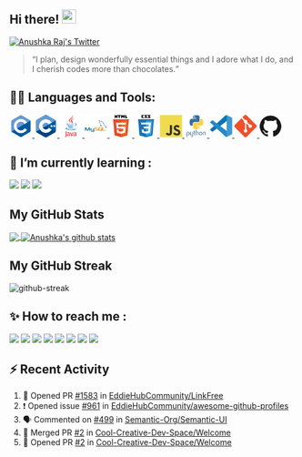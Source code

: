 ## Hi there! <img src="https://media.giphy.com/media/hvRJCLFzcasrR4ia7z/giphy.gif" width="25" height="25">
<p align="left">
<a href="https://twitter.com/AnushCodergirl" target="blank"><img src="https://img.shields.io/twitter/follow/AnushCodergirl?logo=twitter&style=for-the-badge" alt="Anushka Raj's Twitter" /></a>
</p>

<blockquote><q>I plan, design wonderfully essential things and I adore what I do, and I cherish codes more than chocolates.</q></blockquote>


## 👩‍💻  Languages and Tools:
<p align="left"> 
  <a href="https://www.cprogramming.com/" target="_blank" rel="noreferrer"> 
    <img src="https://raw.githubusercontent.com/devicons/devicon/master/icons/c/c-original.svg" alt="c" width="40" height="40"/>
  </a> 
  <a href="https://www.w3schools.com/cpp/" target="_blank" rel="noreferrer"> 
    <img src="https://raw.githubusercontent.com/devicons/devicon/master/icons/cplusplus/cplusplus-original.svg" alt="cplusplus" width="40" height="40"/> 
  </a> 
  <a href="https://www.java.com/en/" target="_blank" rel="noreferrer"> 
    <img src="https://raw.githubusercontent.com/devicons/devicon/master/icons/java/java-original-wordmark.svg" alt="java" width="40" height="40"/>
  </a> 
  <a href="https://www.mysql.com/" target="_blank" rel="noreferrer"> 
    <img src="https://raw.githubusercontent.com/devicons/devicon/master/icons/mysql/mysql-original-wordmark.svg" alt="mysql" width="40" height="40"/>
  </a> 
   <a href="https://www.w3.org/html/" target="_blank" rel="noreferrer"> 
     <img src="https://raw.githubusercontent.com/devicons/devicon/master/icons/html5/html5-original-wordmark.svg" alt="html5" width="40" height="40"/> </a>
  <a href="https://www.w3schools.com/css/" target="_blank" rel="noreferrer"> 
    <img src="https://raw.githubusercontent.com/devicons/devicon/master/icons/css3/css3-original-wordmark.svg" alt="css3" width="40" height="40"/> 
  </a> 
  <a href="https://www.javascript.com/" target="_blank" rel="noreferrer"> 
    <img src="https://raw.githubusercontent.com/devicons/devicon/master/icons/javascript/javascript-original.svg" alt="js" width="40" height="40"/>
  </a> 
  <a href="https://www.python.org/" target="_blank" rel="noreferrer"> 
    <img src="https://raw.githubusercontent.com/devicons/devicon/master/icons/python/python-original-wordmark.svg" alt="python" width="40" height="40"/>
  </a> 
  <a href="https://code.visualstudio.com/" target="_blank" rel="noreferrer"> 
    <img src="https://raw.githubusercontent.com/devicons/devicon/master/icons/vscode/vscode-original.svg" alt="vscode" width="40" height="40"/> 
  </a>
  <a href="https://git-scm.com/" target="_blank" rel="noreferrer"> 
    <img src="https://raw.githubusercontent.com/devicons/devicon/master/icons/git/git-original.svg" alt="git" width="40" height="40"/> 
  </a>
  <a href="https://github.com/" target="_blank" rel="noreferrer"> 
    <img src="https://raw.githubusercontent.com/devicons/devicon/master/icons/github/github-original.svg" alt="github" width="40" height="40"/> 
  </a>
</p>



## 🌱 I’m currently learning :

[<img src="https://img.icons8.com/color/48/000000/react-native.png"/>](https://reactjs.org/)
[<img src="https://img.icons8.com/color/48/000000/azure-1.png"/>](https://azure.microsoft.com/en-us/)
[<img src="https://img.icons8.com/color/48/000000/docker.png"/>](https://www.docker.com/)


## My GitHub Stats
<a href="https://github.com/Anushka-codergirl">
  <img align="center" src="https://github-readme-stats.vercel.app/api/top-langs/?username=Anushka-codergirl&theme=tokyonight&hide_langs_below=1" />
</a>
<a href="https://github.com/Anushka-codergirl">
 <img align="center" src="https://github-readme-stats.vercel.app/api?username=Anushka-codergirl&show_icons=true&theme=tokyonight&line_height=27" alt="Anushka's github stats"/>
</a>

## My GitHub Streak
![github-streak](https://github-readme-streak-stats.herokuapp.com/?user=Anushka-codergirl&theme=tokyonight)
 
## ✨ How to reach me : 

[<img src="https://img.icons8.com/bubbles/50/000000/gmail.png"/>](mailto:anushcodergirl@gmail.com)
[<img target="_blank" src="https://img.icons8.com/bubbles/50/000000/linkedin.png"/>](https://www.linkedin.com/in/Anushka-raj/) 
[<img target="_blank" src="https://img.icons8.com/bubbles/50/000000/github.png"/>](https://www.github.com/Anushka-codergirl/) 
[<img target="_blank" src="https://img.icons8.com/bubbles/50/undefined/twitter-circled.png"/>](https://www.twitter.com/AnushCodergirl/)
[<img target="_blank" src="https://img.icons8.com/bubbles/50/000000/facebook-new.png">](https://www.facebook.com/anush.codergirl/)
[<img target="_blank" src="https://img.icons8.com/bubbles/50/000000/instagram-new.png"/>](https://www.instagram.com/anush.codergirl/)
[<img target="_blank" src="https://img.icons8.com/bubbles/50/000000/discord-logo.png"/>](https://discord.com/users/anush.codergirl#8872)
[<img target="_blank" src="https://img.icons8.com/bubbles/50/000000/google-logo.png"/>](https://bit.ly/3o0wkSM)
 
## ⚡ Recent Activity
<!--START_SECTION:activity-->
1. 💪 Opened PR [#1583](https://github.com/EddieHubCommunity/LinkFree/pull/1583) in [EddieHubCommunity/LinkFree](https://github.com/EddieHubCommunity/LinkFree)
2. ❗️ Opened issue [#961](https://github.com/EddieHubCommunity/awesome-github-profiles/issues/961) in [EddieHubCommunity/awesome-github-profiles](https://github.com/EddieHubCommunity/awesome-github-profiles)
3. 🗣 Commented on [#499](https://github.com/Semantic-Org/Semantic-UI/issues/499) in [Semantic-Org/Semantic-UI](https://github.com/Semantic-Org/Semantic-UI)
4. 🎉 Merged PR [#2](https://github.com/Cool-Creative-Dev-Space/Welcome/pull/2) in [Cool-Creative-Dev-Space/Welcome](https://github.com/Cool-Creative-Dev-Space/Welcome)
5. 💪 Opened PR [#2](https://github.com/Cool-Creative-Dev-Space/Welcome/pull/2) in [Cool-Creative-Dev-Space/Welcome](https://github.com/Cool-Creative-Dev-Space/Welcome)
<!--END_SECTION:activity-->
 

